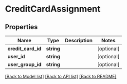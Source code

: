 # CreditCardAssignment

## Properties
Name | Type | Description | Notes
------------ | ------------- | ------------- | -------------
**credit_card_id** | **string** |  | [optional] 
**user_id** | **string** |  | [optional] 
**user_group_id** | **string** |  | [optional] 

[[Back to Model list]](../README.md#documentation-for-models) [[Back to API list]](../README.md#documentation-for-api-endpoints) [[Back to README]](../README.md)


